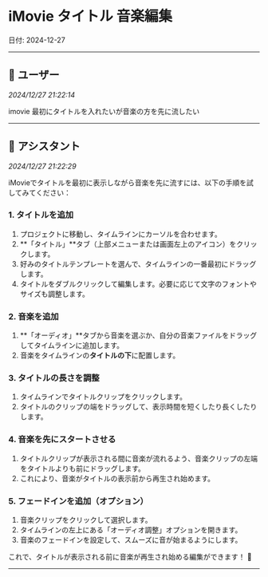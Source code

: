 # iMovie タイトル 音楽編集

日付: 2024-12-27

---

## 👤 ユーザー
*2024/12/27 21:22:14*

imovie 最初にタイトルを入れたいが音楽の方を先に流したい

---

## 🤖 アシスタント
*2024/12/27 21:22:29*

iMovieでタイトルを最初に表示しながら音楽を先に流すには、以下の手順を試してみてください：

### 1. **タイトルを追加**
1. プロジェクトに移動し、タイムラインにカーソルを合わせます。
2. **「タイトル」**タブ（上部メニューまたは画面左上のアイコン）をクリックします。
3. 好みのタイトルテンプレートを選んで、タイムラインの一番最初にドラッグします。
4. タイトルをダブルクリックして編集します。必要に応じて文字のフォントやサイズも調整します。

### 2. **音楽を追加**
1. **「オーディオ」**タブから音楽を選ぶか、自分の音楽ファイルをドラッグしてタイムラインに追加します。
2. 音楽をタイムラインの**タイトルの下**に配置します。

### 3. **タイトルの長さを調整**
1. タイムラインでタイトルクリップをクリックします。
2. タイトルのクリップの端をドラッグして、表示時間を短くしたり長くしたりします。

### 4. **音楽を先にスタートさせる**
1. タイトルクリップが表示される間に音楽が流れるよう、音楽クリップの左端をタイトルよりも前にドラッグします。
2. これにより、音楽がタイトルの表示前から再生され始めます。

### 5. **フェードインを追加（オプション）**
1. 音楽クリップをクリックして選択します。
2. タイムラインの左上にある「オーディオ調整」オプションを開きます。
3. 音楽のフェードインを設定して、スムーズに音が始まるようにします。

これで、タイトルが表示される前に音楽が再生され始める編集ができます！ 🎥

---
